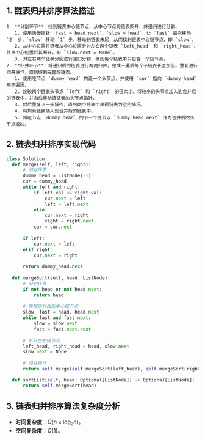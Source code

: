 ## 1. 链表归并排序算法描述

    1. **分割环节**：找到链表中心链节点，从中心节点将链表断开，并递归进行分割。
       1. 使用快慢指针 `fast = head.next`、`slow = head`，让 `fast` 每次移动 `2` 步，`slow` 移动 `1` 步，移动到链表末尾，从而找到链表中心链节点，即 `slow`。
       2. 从中心位置将链表从中心位置分为左右两个链表 `left_head` 和 `right_head`，并从中心位置将其断开，即 `slow.next = None`。
       3. 对左右两个链表分别进行递归分割，直到每个链表中只包含一个链节点。
    2. **归并环节**：将递归后的链表进行两两归并，完成一遍后每个子链表长度加倍。重复进行归并操作，直到得到完整的链表。
       1. 使用哑节点 `dummy_head` 构造一个头节点，并使用 `cur` 指向 `dummy_head` 用于遍历。
       2. 比较两个链表头节点 `left` 和 `right` 的值大小。将较小的头节点加入到合并后的链表中，并向后移动该链表的头节点指针。
       3. 然后重复上一步操作，直到两个链表中出现链表为空的情况。
       4. 将剩余链表插入到合并后的链表中。
       5. 将哑节点 `dummy_dead` 的下一个链节点 `dummy_head.next` 作为合并后的头节点返回。

## 2. 链表归并排序实现代码

  ```python
class Solution:
    def merge(self, left, right):
        # 归并环节
        dummy_head = ListNode(-1)
        cur = dummy_head
        while left and right:
            if left.val <= right.val:
                cur.next = left
                left = left.next
            else:
                cur.next = right
                right = right.next
            cur = cur.next
        
        if left:
            cur.next = left
        elif right:
            cur.next = right
            
        return dummy_head.next
        
    def mergeSort(self, head: ListNode):
        # 分割环节
        if not head or not head.next:
            return head
        
        # 快慢指针找到中心链节点
        slow, fast = head, head.next
        while fast and fast.next:
            slow = slow.next 
            fast = fast.next.next 
        
        # 断开左右链节点
        left_head, right_head = head, slow.next 
        slow.next = None
        
        # 归并操作
        return self.merge(self.mergeSort(left_head), self.mergeSort(right_head))

    def sortList(self, head: Optional[ListNode]) -> Optional[ListNode]:
        return self.mergeSort(head)
  ```

## 3. 链表归并排序算法复杂度分析

  - **时间复杂度**：$O(n \times \log_2n)$。
  - **空间复杂度**：$O(1)$。
